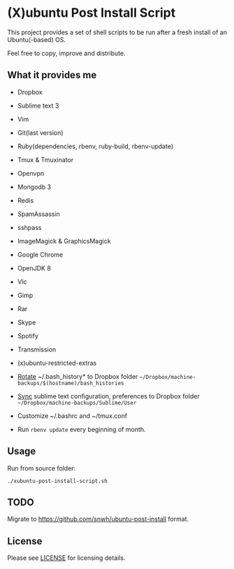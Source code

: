 (X)ubuntu Post Install Script
=============================

This project provides a set of shell scripts to be run after a fresh install of an Ubuntu(-based) OS.

Feel free to copy, improve and distribute.

## What it provides me

- Dropbox

- Sublime text 3

- Vim

- Git(last version)

- Ruby(dependencies, rbenv, ruby-build, rbenv-update)

- Tmux & Tmuxinator

- Openvpn

- Mongodb 3

- Redis

- SpamAssassin

- sshpass

- ImageMagick & GraphicsMagick

- Google Chrome

- OpenJDK 8

- Vlc

- Gimp

- Rar

- Skype

- Spotify

- Transmission

- (x)ubuntu-restricted-extras

- [Rotate](https://github.com/iagopiimenta/xubuntu-post-install/blob/master/templates/my_bashrc#L33) ~/.bash_history* to Dropbox folder `~/Dropbox/machine-backups/$(hostname)/bash_histories`

- [Sync](https://github.com/iagopiimenta/xubuntu-post-install/blob/master/setup-sublime-backup.sh) sublime text configuration, preferences to Dropbox folder `~/Dropbox/machine-backups/Sublime/User`

- Customize ~/.bashrc and ~/tmux.conf

- Run `rbenv update` every beginning of month.

## Usage

Run from source folder:

    ./xubuntu-post-install-script.sh

## TODO

Migrate to https://github.com/snwh/ubuntu-post-install format.

## License

Please see [LICENSE](https://github.com/iagopiimenta/xubuntu-post-install/blob/master/LICENSE) for licensing details.
